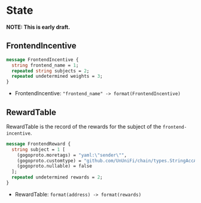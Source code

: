 # State

**NOTE: This is early draft.**

## FrontendIncentive

```protobuf
message FrontendIncentive {
  string frontend_name = 1;
  repeated string subjects = 2;
  repeated undetermined weights = 3;
}
```

- FrontendIncentive: `"frontend_name" -> format(FrontendIncentive)`

## RewardTable

RewardTable is the record of the rewards for the subject of the `frontend-incentive`.

```protobuf
message FrontendReward {
  string subject = 1 [
    (gogoproto.moretags) = "yaml:\"sender\"",
    (gogoproto.customtype) = "github.com/UnUniFi/chain/types.StringAccAddress",
    (gogoproto.nullable) = false
  ];
  repeated undetermined rewards = 2;  
}
```

- RewardTable: `format(address) -> format(rewards)`
